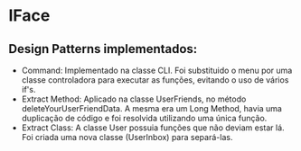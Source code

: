 # IFace

## Design Patterns implementados:
- Command: Implementado na classe CLI. Foi substituido o menu por uma classe controladora para executar as funções, evitando o uso de vários if's.
- Extract Method: Aplicado na classe UserFriends, no método deleteYourUserFriendData. A mesma era um Long Method, havia uma duplicação de código e foi resolvida utilizando uma única função.
- Extract Class: A classe User possuia funções que não deviam estar lá. Foi criada uma nova classe (UserInbox) para separá-las.
